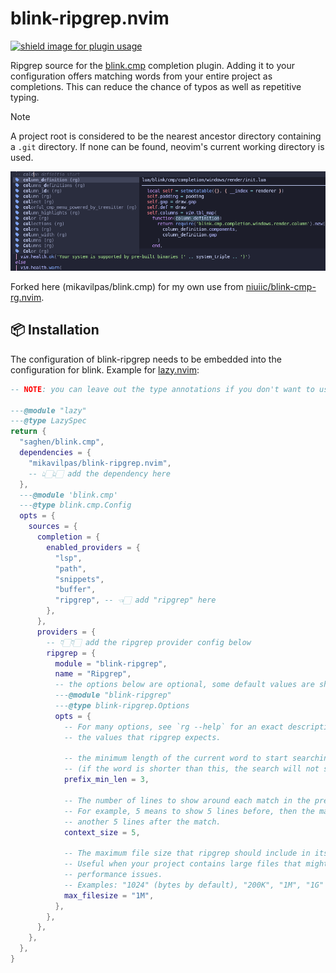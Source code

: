 # blink-ripgrep.nvim

<a href="https://dotfyle.com/plugins/mikavilpas/blink-ripgrep.nvim">
  <img src="https://dotfyle.com/plugins/mikavilpas/blink-ripgrep.nvim/shield?style=flat-square" alt="shield image for plugin usage"/>
</a>

Ripgrep source for the [blink.cmp](https://github.com/Saghen/blink.cmp)
completion plugin. Adding it to your configuration offers matching words from
your entire project as completions. This can reduce the chance of typos as well
as repetitive typing.

> [!NOTE]
>
> A project root is considered to be the nearest ancestor directory containing a
> `.git` directory. If none can be found, neovim's current working directory is
> used.

![blink-ripgrep search with a context preview](./demo/screenshot.png)

Forked here (mikavilpas/blink.cmp) for my own use from
[niuiic/blink-cmp-rg.nvim](https://github.com/niuiic/blink-cmp-rg.nvim).

## 📦 Installation

The configuration of blink-ripgrep needs to be embedded into the configuration
for blink. Example for [lazy.nvim](https://lazy.folke.io/):

```lua
-- NOTE: you can leave out the type annotations if you don't want to use them

---@module "lazy"
---@type LazySpec
return {
  "saghen/blink.cmp",
  dependencies = {
    "mikavilpas/blink-ripgrep.nvim",
    -- 👆🏻👆🏻 add the dependency here
  },
  ---@module 'blink.cmp'
  ---@type blink.cmp.Config
  opts = {
    sources = {
      completion = {
        enabled_providers = {
          "lsp",
          "path",
          "snippets",
          "buffer",
          "ripgrep", -- 👈🏻 add "ripgrep" here
        },
      },
      providers = {
        -- 👇🏻👇🏻 add the ripgrep provider config below
        ripgrep = {
          module = "blink-ripgrep",
          name = "Ripgrep",
          -- the options below are optional, some default values are shown
          ---@module "blink-ripgrep"
          ---@type blink-ripgrep.Options
          opts = {
            -- For many options, see `rg --help` for an exact description of
            -- the values that ripgrep expects.

            -- the minimum length of the current word to start searching
            -- (if the word is shorter than this, the search will not start)
            prefix_min_len = 3,

            -- The number of lines to show around each match in the preview window.
            -- For example, 5 means to show 5 lines before, then the match, and
            -- another 5 lines after the match.
            context_size = 5,

            -- The maximum file size that ripgrep should include in its search.
            -- Useful when your project contains large files that might cause
            -- performance issues.
            -- Examples: "1024" (bytes by default), "200K", "1M", "1G"
            max_filesize = "1M",
          },
        },
      },
    },
  },
}
```
